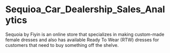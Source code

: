 # Sequioa_Car_Dealership_Sales_Analytics

Sequoia by Fiyin is an online store that specializes in making custom-made female dresses and also has available Ready To Wear (RTW) dresses for customers that need to buy something off the shelve.
